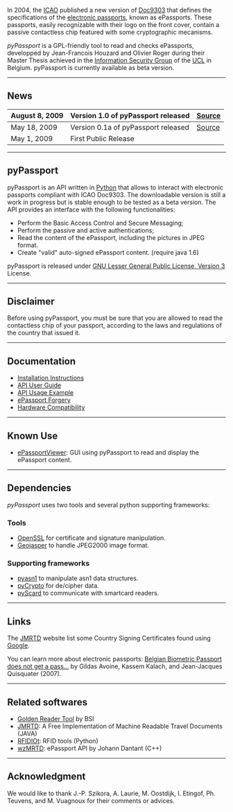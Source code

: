 In 2004, the [ICAO](http://en.wikipedia.org/wiki/International_Civil_Aviation_Organization) published a new version of [Doc9303](http://www2.icao.int/en/MRTD/Pages/Doc9393.aspx) that defines the specifications of the [electronic passports](http://en.wikipedia.org/wiki/Biometric_passport), known as ePassports. These passports, easily recognizable with their logo on the front cover, contain a passive contactless chip featured with some cryptographic mecanisms.

_pyPassport_ is a GPL-friendly tool to read and checks ePassports, developped by Jean-Francois Houzard and Olivier Roger during their Master Thesis achieved in the [Information Security Group](http://www.uclouvain.be/sites/security/) of the [UCL](http://www.uclouvain.be) in Belgium.
pyPassport is currently available as beta version.


---

## News ##
|August 8, 2009|Version 1.0 of pyPassport released|[Source](http://pypassport.googlecode.com/files/pypassport-1.0.zip)|
|:-------------|:---------------------------------|:------------------------------------------------------------------|
|May 18, 2009|Version 0.1a of pyPassport released|[Source](http://pypassport.googlecode.com/files/pypassport-0.1a.zip)|
|May 1, 2009|First Public Release|


---

## pyPassport ##

pyPassport is an API written in [Python](http://python.org) that allows to interact with electronic passports compliant with ICAO Doc9303. The downloadable version is still a work in progress but is stable enough to be tested as a beta version. The API provides an interface with the following functionalities:

  * Perform the Basic Access Control and Secure Messaging;
  * Perform the passive and active authentications;
  * Read the content of the ePassport, including the pictures in JPEG format.
  * Create "valid" auto-signed ePassport content. (require java 1.6)

pyPassport is released under [GNU Lesser General Public License, Version 3](http://www.gnu.org/licenses/lgpl-3.0.txt) License.


---

## Disclaimer ##

Before using pyPassport, you must be sure that you are allowed to read the contactless chip of your passport, according to the laws and regulations of the country that issued it.


---

## Documentation ##

  * [Installation Instructions](http://code.google.com/p/pypassport/wiki/Installation_Instructions)
  * [API User Guide](http://code.google.com/p/pypassport/wiki/API_1_0_User_Guide)
  * [API Usage Example](http://code.google.com/p/pypassport/wiki/API_1_0_Usage_Example)
  * [ePassport Forgery](http://code.google.com/p/pypassport/wiki/Forgery)
  * [Hardware Compatibility](http://code.google.com/p/pypassport/wiki/Hardware_Compatibility)


---

## Known Use ##
  * [ePassportViewer](http://code.google.com/p/epassportviewer/): GUI using pyPassport to read and display the ePassport content.


---

## Dependencies ##
_pyPassport_ uses two tools and several python supporting frameworks:

### Tools ###
  * [OpenSSL](http://www.openssl.org/) for certificate and signature manipulation.
  * [Geojasper](http://dimin.m6.net/software/geojasper/) to handle JPEG2000 image format.

### Supporting frameworks ###
  * [pyasn1](http://pyasn1.sourceforge.net/) to manipulate asn1 data structures.
  * [pyCrypto](http://www.dlitz.net/software/pycrypto/) for de/cipher data.
  * [pyScard](http://pyscard.sourceforge.net/) to communicate with smartcard readers.


---

## Links ##

The [JMRTD](http://jmrtd.org/csca.shtml) website list some Country Signing Certificates found using [Google](http://www.google.com).

You can learn more about electronic passports: [Belgian Biometric Passport does not get a pass...](http://www.dice.ucl.ac.be/crypto/passport/index.html) by Gildas Avoine, Kassem Kalach, and Jean-Jacques Quisquater (2007).


---

## Related softwares ##

  * [Golden Reader Tool](http://www.bsi.de/literat/faltbl/F25GRT.htm) by BSI
  * [JMRTD](http://www.jmrtd.org/): A Free Implementation of Machine Readable Travel Documents (JAVA)
  * [RFIDIOt](http://www.rfidiot.org/): RFID tools (Python)
  * [wzMRTD](http://www.waazaa.org/wzmrtd/index.php?lang=en): ePassport API by Johann Dantant (C++)


---

## Acknowledgment ##

We would like to thank J.-P. Szikora, A. Laurie, M. Oostdijk, I. Etingof, Ph. Teuvens, and M. Vuagnoux for their comments or advices.